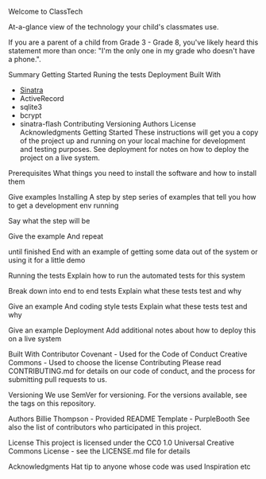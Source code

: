 
Welcome to ClassTech

At-a-glance view of the technology your child's classmates use. 

If you are a parent of a child from Grade 3 - Grade 8, you've likely heard this statement more than once: "I'm the only one in my grade who doesn't have a phone.". 



Summary
Getting Started
Runing the tests
Deployment
Built With
 - <a href="https://rubygems.org/gems/sinatra">Sinatra</a> 
 - ActiveRecord
 - sqlite3
 - bcrypt
 - sinatra-flash
Contributing
Versioning
Authors
License
Acknowledgments
Getting Started
These instructions will get you a copy of the project up and running on your local machine for development and testing purposes. See deployment for notes on how to deploy the project on a live system.

Prerequisites
What things you need to install the software and how to install them

Give examples
Installing
A step by step series of examples that tell you how to get a development env running

Say what the step will be

Give the example
And repeat

until finished
End with an example of getting some data out of the system or using it for a little demo

Running the tests
Explain how to run the automated tests for this system

Break down into end to end tests
Explain what these tests test and why

Give an example
And coding style tests
Explain what these tests test and why

Give an example
Deployment
Add additional notes about how to deploy this on a live system

Built With
Contributor Covenant - Used for the Code of Conduct
Creative Commons - Used to choose the license
Contributing
Please read CONTRIBUTING.md for details on our code of conduct, and the process for submitting pull requests to us.

Versioning
We use SemVer for versioning. For the versions available, see the tags on this repository.

Authors
Billie Thompson - Provided README Template - PurpleBooth
See also the list of contributors who participated in this project.

License
This project is licensed under the CC0 1.0 Universal Creative Commons License - see the LICENSE.md file for details

Acknowledgments
Hat tip to anyone whose code was used
Inspiration
etc